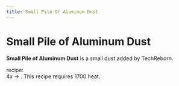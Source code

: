```yaml
---
title: Small Pile Of Aluminum Dust
---
```


# Small Pile of Aluminum Dust

**Small Pile of Aluminum Dust** is a small dust added by TechReborn.  


<CraftingTable recipe="input air air air input air techreborn:aluminum_dust air input air air air output techreborn:small_pile_of_aluminum_dust,4" />


<CraftingTable recipe="input techreborn:small_pile_of_aluminum_dust techreborn:small_pile_of_aluminum_dust air input techreborn:small_pile_of_aluminum_dust techreborn:small_pile_of_aluminum_dust air input air air air output techreborn:aluminum_dust" />

<McItem slug="techreborn:industrial_blast_furnace" inline={true}/> recipe:  
4x <McItem slug="techreborn:small_pile_of_aluminum_dust" inline={true}/> -> <McItem slug="techreborn:aluminum_ingot" inline={true}/> . This recipe requires 1700 heat.
